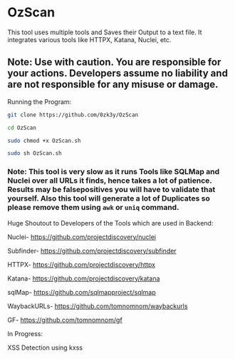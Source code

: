 # OzScan

This tool uses multiple tools and Saves their Output to a text file. It integrates various tools like HTTPX, Katana, Nuclei, etc.

## Note: Use with caution. You are responsible for your actions. Developers assume no liability and are not responsible for any misuse or damage.

Running the Program:

```sh
git clone https://github.com/0zk3y/OzScan
```

```sh
cd OzScan
```

```sh
sudo chmod +x OzScan.sh
```

```sh
sudo sh OzScan.sh
```

### Note: This tool is very slow as it runs Tools like SQLMap and Nuclei over all URLs it finds, hence takes a lot of patience. Results may be falsepositives you will have to validate that yourself. Also this tool will generate a lot of Duplicates so please remove them using ```awk``` or ```uniq``` command.

Huge Shoutout to Developers of the Tools which are used in Backend:

Nuclei- https://github.com/projectdiscovery/nuclei

Subfinder- https://github.com/projectdiscovery/subfinder

HTTPX- https://github.com/projectdiscovery/httpx

Katana- https://github.com/projectdiscovery/katana

sqlMap- https://github.com/sqlmapproject/sqlmap

WaybackURLs- https://github.com/tomnomnom/waybackurls

GF- https://github.com/tomnomnom/gf


In Progress:

XSS Detection using kxss